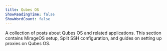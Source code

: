 ```yaml
---
title: Qubes OS
ShowReadingTime: false
ShowWordCount: false
---
```


A collection of posts about Qubes OS and related applications. This section contains MirageOS setup, Split SSH configuration, and guides on setting up proxies on Qubes OS.